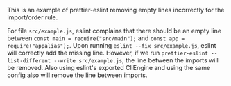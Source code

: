 This is an example of prettier-eslint removing empty lines incorrectly for the import/order rule.

For file `src/example.js`, eslint complains that there should be an empty line between `const main = require("src/main");` and `const app = require("appalias");`. Upon running `eslint --fix src/example.js`, eslint will correctly add the missing line. However, if we run `prettier-eslint --list-different --write src/example.js`, the line between the imports will be removed. Also using eslint's exported CliEngine and using the same config also will remove the line between imports.
